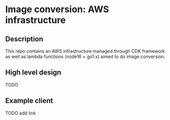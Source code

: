 # Image conversion: AWS infrastructure

## Description
This repo contains an AWS infrastructure managed through CDK framework as well as lambda functions (node16 + go1.x) aimed to do image conversion.

## High level design
TODO

## Example client
TODO add link